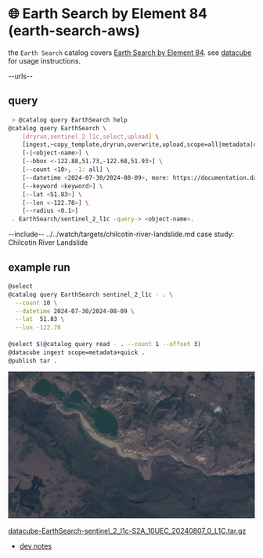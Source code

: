 # 🌐 Earth Search by Element 84 (earth-search-aws)

the `Earth Search` catalog covers [Earth Search by Element 84](https://stacindex.org/catalogs/earth-search#/). see [datacube](../) for usage instructions.

--urls--

## query

```bash
 > @catalog query EarthSearch help
@catalog query EarthSearch \
	[dryrun,sentinel_2_l1c,select,upload] \
	[ingest,~copy_template,dryrun,overwrite,upload,scope=all|metadata|quick|raster|<.jp2+.tif+.tiff>] \
	[-|<object-name>] \
	[--bbox <-122.88,51.73,-122.68,51.93>] \
	[--count <10>, -1: all] \
	[--datetime <2024-07-30/2024-08-09>, more: https://documentation.dataspace.copernicus.eu/APIs/STAC.html#search-items-by-datetime] \
	[--keyword <keyword>] \
	[--lat <51.83>] \
	[--lon <-122.78>] \
	[--radius <0.1>]
 . EarthSearch/sentinel_2_l1c -query-> <object-name>.
```

--include-- ../../watch/targets/chilcotin-river-landslide.md case study: Chilcotin River Landslide

## example run

```bash
@select
@catalog query EarthSearch sentinel_2_l1c - . \
  --count 10 \
  --datetime 2024-07-30/2024-08-09 \
  --lat  51.83 \
  --lon -122.78

@select $(@catalog query read - . --count 1 --offset 3)
@datacube ingest scope=metadata+quick .
@publish tar .
```

![image](https://github.com/kamangir/assets/blob/main/blue-geo/datacube-EarthSearch-sentinel_2_l1c-S2A_10UEC_20240807_0_L1C.png?raw=true)

[datacube-EarthSearch-sentinel_2_l1c-S2A_10UEC_20240807_0_L1C.tar.gz](https://kamangir-public.s3.ca-central-1.amazonaws.com/datacube-EarthSearch-sentinel_2_l1c-S2A_10UEC_20240807_0_L1C.tar.gz)

- [dev notes](https://arash-kamangir.medium.com/%EF%B8%8F-conversations-with-ai-204-f86ea5434630)